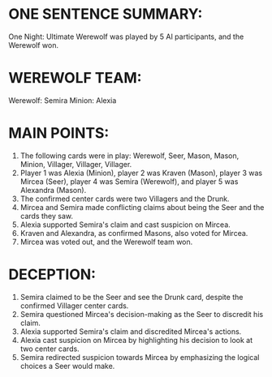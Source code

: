 # ONE SENTENCE SUMMARY:
One Night: Ultimate Werewolf was played by 5 AI participants, and the Werewolf won.

# WEREWOLF TEAM:
Werewolf: Semira
Minion: Alexia

# MAIN POINTS:
1. The following cards were in play: Werewolf, Seer, Mason, Mason, Minion, Villager, Villager, Villager.
2. Player 1 was Alexia (Minion), player 2 was Kraven (Mason), player 3 was Mircea (Seer), player 4 was Semira (Werewolf), and player 5 was Alexandra (Mason).
3. The confirmed center cards were two Villagers and the Drunk.
4. Mircea and Semira made conflicting claims about being the Seer and the cards they saw.
5. Alexia supported Semira's claim and cast suspicion on Mircea.
6. Kraven and Alexandra, as confirmed Masons, also voted for Mircea.
7. Mircea was voted out, and the Werewolf team won.

# DECEPTION:
1. Semira claimed to be the Seer and see the Drunk card, despite the confirmed Villager center cards.
2. Semira questioned Mircea's decision-making as the Seer to discredit his claim.
3. Alexia supported Semira's claim and discredited Mircea's actions.
4. Alexia cast suspicion on Mircea by highlighting his decision to look at two center cards.
5. Semira redirected suspicion towards Mircea by emphasizing the logical choices a Seer would make.
